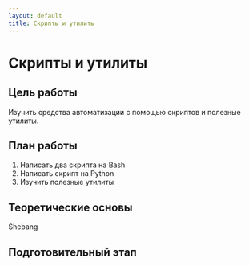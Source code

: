 ```yaml
---
layout: default
title: Скрипты и утилиты
---
```


# Скрипты и утилиты

## Цель работы

Изучить средства автоматизации с помощью скриптов и полезные утилиты.

## План работы

1. Написать два скрипта на Bash
2. Написать скрипт на Python
3. Изучить полезные утилиты

## Теоретические основы

Shebang

## Подготовительный этап

